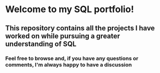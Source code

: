 # Welcome to my SQL portfolio!

## This repository contains all the projects I have worked on while pursuing a greater understanding of SQL
### Feel free to browse and, if you have any questions or comments, I'm always happy to have a discussion
